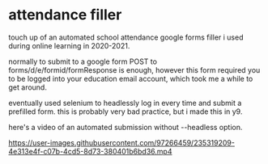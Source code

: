 # attendance filler

touch up of an automated school attendance google forms filler i used during online learning in 2020-2021.

normally to submit to a google form POST to forms/d/e/formid/formResponse is enough, however this form required you to be logged into your education email account, which took me a while to get around.

eventually used selenium to headlessly log in every time and submit a prefilled form. this is probably very bad practice, but i made this in y9.

here's a video of an automated submission without --headless option.


https://user-images.githubusercontent.com/97266459/235319209-4e313e4f-c07b-4cd5-8d73-380401b6bd36.mp4
